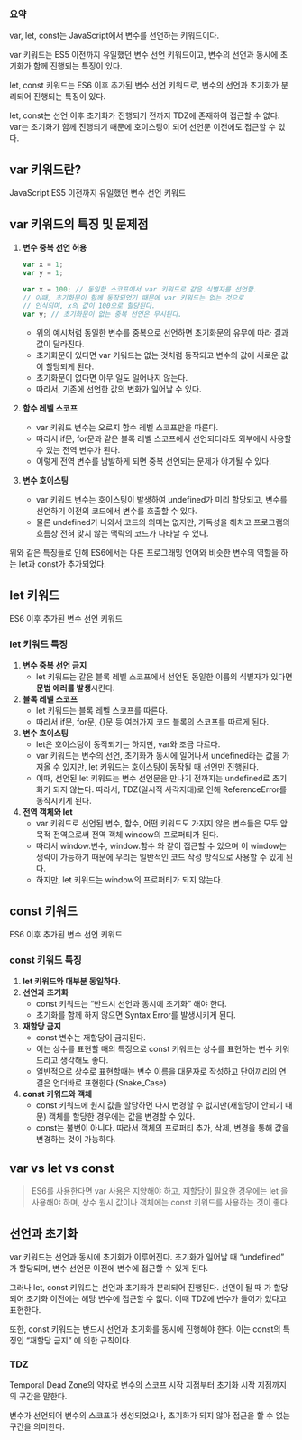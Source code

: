 ### 요약

var, let, const는 JavaScript에서 변수를 선언하는 키워드이다.

var 키워드는 ES5 이전까지 유일했던 변수 선언 키워드이고, 변수의 선언과 동시에 초기화가 함께 진행되는 특징이 있다.

let, const 키워드는 ES6 이후 추가된 변수 선언 키워드로, 변수의 선언과 초기화가 분리되어 진행되는 특징이 있다.

let, const는 선언 이후 초기화가 진행되기 전까지 TDZ에 존재하여 접근할 수 없다.
var는 초기화가 함께 진행되기 때문에 호이스팅이 되어 선언문 이전에도 접근할 수 있다.

## var 키워드란?

JavaScript ES5 이전까지 유일했던 변수 선언 키워드

## var 키워드의 특징 및 문제점

1. **변수 중복 선언 허용**

   ```jsx
   var x = 1;
   var y = 1;

   var x = 100; // 동일한 스코프에서 var 키워드로 같은 식별자를 선언함.
   // 이때, 초기화문이 함께 동작되었기 때문에 var 키워드는 없는 것으로
   // 인식되며, x의 값이 100으로 할당된다.
   var y; // 초기화문이 없는 중복 선언은 무시된다.
   ```

   - 위의 예시처럼 동일한 변수를 중복으로 선언하면 초기화문의 유무에 따라 결과값이 달라진다.
   - 초기화문이 있다면 var 키워드는 없는 것처럼 동작되고 변수의 값에 새로운 값이 할당되게 된다.
   - 초기화문이 없다면 아무 일도 일어나지 않는다.
   - 따라서, 기존에 선언한 값의 변화가 일어날 수 있다.

2. **함수 레벨 스코프**
   - var 키워드 변수는 오로지 함수 레벨 스코프만을 따른다.
   - 따라서 if문, for문과 같은 블록 레벨 스코프에서 선언되더라도 외부에서 사용할 수 있는 전역 변수가 된다.
   - 이렇게 전역 변수를 남발하게 되면 중복 선언되는 문제가 야기될 수 있다.
3. **변수 호이스팅**
   - var 키워드 변수는 호이스팅이 발생하여 undefined가 미리 할당되고, 변수를 선언하기 이전의 코드에서 변수를 호출할 수 있다.
   - 물론 undefined가 나와서 코드의 의미는 없지만, 가독성을 해치고 프로그램의 흐름상 전혀 맞지 않는 맥락의 코드가 나타날 수 있다.

위와 같은 특징들로 인해 ES6에서는 다른 프로그래밍 언어와 비슷한 변수의 역할을 하는 let과 const가 추가되었다.

## let 키워드

ES6 이후 추가된 변수 선언 키워드

### let 키워드 특징

1. **변수 중복 선언 금지**
   - let 키워드는 같은 블록 레벨 스코프에서 선언된 동일한 이름의 식별자가 있다면 **문법 에러를 발생**시킨다.
2. **블록 레벨 스코프**
   - let 키워드는 블록 레벨 스코프를 따른다.
   - 따라서 if문, for문, {}문 등 여러가지 코드 블록의 스코프를 따르게 된다.
3. **변수 호이스팅**
   - let은 호이스팅이 동작되기는 하지만, var와 조금 다르다.
   - var 키워드는 변수의 선언, 초기화가 동시에 일어나서 undefined라는 값을 가져올 수 있지만, let 키워드는 호이스팅이 동작될 때 선언만 진행된다.
   - 이때, 선언된 let 키워드는 변수 선언문을 만나기 전까지는 undefined로 초기화가 되지 않는다. 따라서, TDZ(일시적 사각지대)로 인해 ReferenceError를 동작시키게 된다.
4. **전역 객체와 let**
   - var 키워드로 선언된 변수, 함수, 어떤 키워드도 가지지 않은 변수들은 모두 암묵적 전역으로써 전역 객체 window의 프로퍼티가 된다.
   - 따라서 window.변수, window.함수 와 같이 접근할 수 있으며 이 window는 생략이 가능하기 때문에 우리는 일반적인 코드 작성 방식으로 사용할 수 있게 된다.
   - 하지만, let 키워드는 window의 프로퍼티가 되지 않는다.

## const 키워드

ES6 이후 추가된 변수 선언 키워드

### const 키워드 특징

1. **let 키워드와 대부분 동일하다.**
2. **선언과 초기화**
   - const 키워드는 “반드시 선언과 동시에 초기화” 해야 한다.
   - 초기화를 함께 하지 않으면 Syntax Error를 발생시키게 된다.
3. **재할당 금지**
   - const 변수는 재할당이 금지된다.
   - 이는 상수를 표현할 때의 특징으로 const 키워드는 상수를 표현하는 변수 키워드라고 생각해도 좋다.
   - 일반적으로 상수로 표현할때는 변수 이름을 대문자로 작성하고 단어끼리의 연결은 언더바로 표현한다.(Snake_Case)
4. **const 키워드와 객체**
   - const 키워드에 원시 값을 할당하면 다시 변경할 수 없지만(재할당이 안되기 때문) 객체를 할당한 경우에는 값을 변경할 수 있다.
   - const는 불변이 아니다. 따라서 객체의 프로퍼티 추가, 삭제, 변경을 통해 값을 변경하는 것이 가능하다.

## var vs let vs const

> ES6를 사용한다면 var 사용은 지양해야 하고,
> 재할당이 필요한 경우에는 let 을 사용해야 하며,
> 상수 원시 값이나 객체에는 const 키워드를 사용하는 것이 좋다.

## 선언과 초기화

var 키워드는 선언과 동시에 초기화가 이루어진다. 초기화가 일어날 때 “undefined” 가 할당되며, 변수 선언문 이전에 변수에 접근할 수 있게 된다.

그러나 let, const 키워드는 선언과 초기화가 분리되어 진행된다. 선언이 될 때 <uninitialized>가 할당되어 초기화 이전에는 해당 변수에 접근할 수 없다. 이때 TDZ에 변수가 들어가 있다고 표현한다.

또한, const 키워드는 반드시 선언과 초기화를 동시에 진행해야 한다. 이는 const의 특징인 “재할당 금지” 에 의한 규칙이다.

### TDZ

Temporal Dead Zone의 약자로 변수의 스코프 시작 지점부터 초기화 시작 지점까지의 구간을 말한다.

변수가 선언되어 변수의 스코프가 생성되었으나, 초기화가 되지 않아 접근을 할 수 없는 구간을 의미한다.
